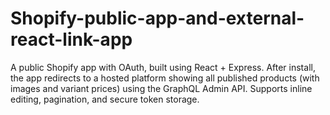 # Shopify-public-app-and-external-react-link-app
A public Shopify app with OAuth, built using React + Express. After install, the app redirects to a hosted platform showing all published products (with images and variant prices) using the GraphQL Admin API. Supports inline editing, pagination, and secure token storage.
